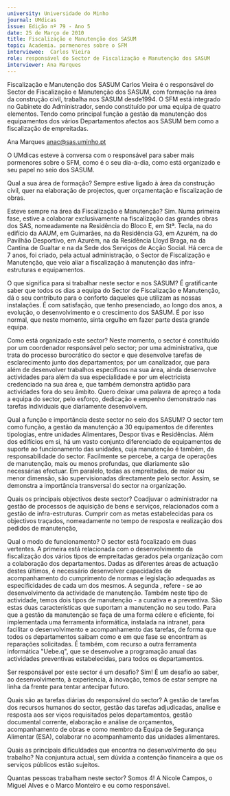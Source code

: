 ```yaml
---
university: Universidade do Minho
journal: UMdicas
issue: Edição nº 79 - Ano 5
date: 25 de Março de 2010
title: Fiscalização e Manutenção dos SASUM
topic: Academia. pormenores sobre o SFM
interviewee:  Carlos Vieira
role: responsável do Sector de Fiscalização e Manutenção dos SASUM
interviewer: Ana Marques
---
```




Fiscalização e Manutenção dos SASUM
Carlos Vieira é o responsável do Sector de Fiscalização e
Manutenção dos SASUM, com formação na área da construção
civil, trabalha nos SASUM desde1994. O SFM está integrado
no Gabinete do Administrador, sendo constituído por uma equipa de quatro elementos. Tendo como principal função a gestão da manutenção dos equipamentos dos vários Departamentos afectos aos SASUM bem como a fiscalização de empreitadas.


Ana Marques
anac@sas.uminho.pt


O UMdicas esteve à conversa com
o responsável para saber mais
pormenores sobre o SFM, como é o
seu dia-a-dia, como está
organizado e seu papel no seio dos
SASUM.


Qual a sua área de formação?
Sempre estive ligado à área da
construção civil, quer na
elaboração de projectos, quer
orçamentação e fiscalização de
obras.


Esteve sempre na área da
Fiscalização e Manutenção?
Sim. Numa primeira fase, estive a
colaborar exclusivamente na
fiscalização das grandes obras
dos SAS, nomeadamente na
Residência do Bloco E, em Stª.
Tecla, na do edifício da AAUM, em
Guimarães, na da Residência G3,
em Azurém, na do Pavilhão
Desportivo, em Azurém, na da
Residência Lloyd Braga, na da
Cantina de Gualtar e na da Sede
dos Serviços de Acção Social. Há
cerca de 7 anos, foi criado, pela
actual administração, o Sector de
Fiscalização e Manutenção, que
veio aliar a fiscalização à
manutenção das infra-estruturas
e equipamentos.


O que significa para si trabalhar
neste sector e nos SASUM?
É gratificante saber que todos os
dias a equipa do Sector de
Fiscalização e Manutenção, dá o
seu contributo para o conforto
daqueles que utilizam as nossas
instalações. É com satisfação, que
tenho presenciado, ao longo dos
anos, a evolução, o
desenvolvimento e o crescimento
dos SASUM. É por isso normal, que
neste momento, sinta orgulho em
fazer parte desta grande equipa.


Como está organizado este
sector?
Neste momento, o sector é
constituído por um coordenador
responsável pelo sector; por uma
administrativa, que trata do
processo burocrático do sector e
que desenvolve tarefas de
esclarecimento junto dos
departamentos; por um
canalizador, que para além de
desenvolver trabalhos específicos
na sua área, ainda desenvolve
actividades para além da sua
especialidade e por um electricista
credenciado na sua área e, que
também demonstra aptidão para
actividades fora do seu âmbito.
Quero deixar uma palavra de
apreço a toda a equipa do sector,
pelo esforço, dedicação e
empenho demonstrado nas
tarefas individuais que
diariamente desenvolvem.


Qual a função e importância
deste sector no seio dos SASUM?
O sector tem como função, a
gestão da manutenção a 30
equipamentos de diferentes
tipologias, entre unidades
Alimentares, Despor tivas e
Residências. Além dos edifícios
em si, há um vasto conjunto
diferenciado de equipamentos de
suporte ao funcionamento das
unidades, cuja manutenção é
também, da responsabilidade do
sector. Facilmente se percebe, a
carga de operações de
manutenção, mais ou menos
profundas, que diariamente são
necessárias efectuar. Em paralelo,
todas as empreitadas, de maior ou
menor dimensão, são
supervisionadas directamente
pelo sector. Assim, se demonstra a
importância transversal do sector
na organização.


Quais os principais objectivos
deste sector?
Coadjuvar o administrador na
gestão de processos de aquisição
de bens e serviços, relacionados
com a gestão de infra-estruturas.
Cumprir com as metas
estabelecidas para os objectivos
traçados, nomeadamente no
tempo de resposta e realização
dos pedidos de manutenção,


Qual o modo de funcionamento?
O sector está focalizado em duas
vertentes. A primeira está
relacionada com o
desenvolvimento da fiscalização
dos vários tipos de empreitadas
gerados pela organização com a
colaboração dos departamentos.
Dadas as diferentes áreas de
actuação destes últimos, é
necessário desenvolver
capacidades de acompanhamento
do cumprimento de normas e
legislação adequadas as
especificidades de cada um dos
mesmos.
A segunda , refere - se ao
desenvolvimento da actividade de
manutenção. Também neste tipo
de actividade, temos dois tipos de
manutenção - a curativa e a
preventiva. São estas duas
características que suportam a
manutenção no seu todo. Para que
a gestão da manutenção se faça
de uma forma célere e eficiente, foi
implementada uma ferramenta
informática, instalada na intranet,
para facilitar o desenvolvimento e
acompanhamento das tarefas, de
forma que todos os
departamentos saibam como e em
que fase se encontram as
reparações solicitadas. É
também, com recurso a outra
ferramenta informática "Uebe.q",
que se desenvolve a programação
anual das actividades preventivas
estabelecidas, para todos os
departamentos.


Ser responsável por este sector é
um desafio?
Sim! É um desafio ao saber, ao
desenvolvimento, à experiencia, à
inovação, temos de estar sempre
na linha da frente para tentar
antecipar futuro.


Quais são as tarefas diárias do
responsável do sector?
A gestão de tarefas dos recursos
humanos do sector, gestão das
tarefas adjudicadas, analise e
resposta aos ser viços
requisitados pelos
departamentos, gestão
documental corrente, elaboração
e análise de orçamentos,
acompanhamento de obras e
como membro da Equipa de
Segurança Alimentar (ESA),
colaborar no acompanhamento
das unidades alimentares.


Quais as principais dificuldades
que encontra no desenvolvimento do seu
trabalho?
Na conjuntura actual, sem dúvida
a contenção financeira a que os
serviços públicos estão sujeitos.


Quantas pessoas trabalham
neste sector?
Somos 4! A Nicole Campos, o
Miguel Alves e o Marco Monteiro e
eu como responsável.